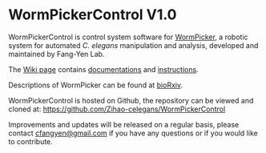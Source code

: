 # WormPickerControl V1.0

WormPickerControl is control system software for [WormPicker](https://www.biorxiv.org/content/10.1101/2022.11.18.517134v1), a robotic system for automated *C. elegans* manipulation and analysis, developed and maintained by Fang-Yen Lab.

The [Wiki page](../../wiki) contains [documentations](../../wiki/Documentation) and [instructions](../../wiki/Quick-Start).
    
Descriptions of WormPicker can be found at [bioRxiv](https://www.biorxiv.org/content/10.1101/2022.11.18.517134v1).
    
WormPickerControl is hosted on Github, the repository can be viewed and cloned at:
    https://github.com/Zihao-celegans/WormPickerControl
   
Improvements and updates will be released on a regular basis, please contact cfangyen@gmail.com if you have any questions or if you would like to contribute.

